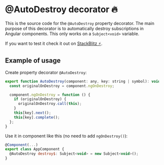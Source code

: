 # @AutoDestroy decorator 🔥

This is the source code for the `@AutoDestroy` property decorator. The main purpose of this decorator is to automatically destroy subscriptions in Angular components. This only works on a `Subject<void>` variable.

If you want to test it check it out on [StackBlitz ⚡️](https://stackblitz.com/edit/auto-destroy).

## Example of usage

Create property decorator `@AutoDestroy`:

```js
export function AutoDestroy(component: any, key: string | symbol): void {
  const originalOnDestroy = component.ngOnDestroy;

  component.ngOnDestroy = function () {
    if (originalOnDestroy) {
      originalOnDestroy.call(this);
    }
    this[key].next();
    this[key].complete();
  };
}
```

Use it in component like this (no need to add `ngOnDestroy()`):

```js
@Component(...)
export class AppComponent {
  @AutoDestroy destroy$: Subject<void> = new Subject<void>();
}
```
